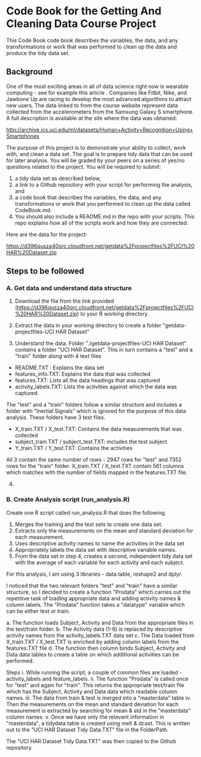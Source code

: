 # Code Book for the Getting And Cleaning Data Course Project
This Code Book code book describes the variables, the data, and any transformations or work that was performed to clean up the data and produce the tidy data set.

## Background
One of the most exciting areas in all of data science right now is wearable computing - see for example this article . Companies like Fitbit, Nike, and Jawbone Up are racing to develop the most advanced algorithms to attract new users. The data linked to from the course website represent data collected from the accelerometers from the Samsung Galaxy S smartphone. A full description is available at the site where the data was obtained: 

  http://archive.ics.uci.edu/ml/datasets/Human+Activity+Recognition+Using+Smartphones 

The purpose of this project is to demonstrate your ability to collect, work with, and clean a data set. The goal is to prepare tidy data that can be used for later analysis. You will be graded by your peers on a series of yes/no questions related to the project. You will be required to submit:

1) a tidy data set as described below, 
2) a link to a Github repository with your script for performing the analysis, and 
3) a code book that describes the variables, the data, and any transformations or work that you performed to clean up the data called CodeBook.md. 
4) You should also include a README.md in the repo with your scripts. This repo explains how all of the scripts work and how they are connected.  

Here are the data for the project: 

  https://d396qusza40orc.cloudfront.net/getdata%2Fprojectfiles%2FUCI%20HAR%20Dataset.zip 



## Steps to be followed

### A. Get data and understand data structure 
1. Download the file from the link provided (https://d396qusza40orc.cloudfront.net/getdata%2Fprojectfiles%2FUCI%20HAR%20Dataset.zip) to your R working directory.

2. Extract the data in your working directory to create a folder "getdata-projectfiles-UCI HAR Dataset"

3. Understand the data. Folder "./getdata-projectfiles-UCI HAR Dataset" contains a folder "UCI HAR Dataset". This in turn contains a "test" and a "train" folder along with 4 text files
  - README.TXT : Explains the data set
  - features_info.TXT: Explains the data that was collected
  - features.TXT: Lists all the data headings that was captured
  - activity_labels.TXT: Lists the activities against which the data was captured.

The "test" and a "train" folders follow a similar structure and includes a folder with "Inertial Signals" which is ignored for the purpose of this data analysis. 
These folders have 3 text files.

- X_train.TXT / X_test.TXT: Contains the data measurements that was collected
- subject_train.TXT / subject_test.TXT: includes the test subject 
- Y_train.TXT / Y_test.TXT: Contains the activities 

All 3 contain the same number of rows - 2947 rows for "test" and 7352 rows for the "train" folder.
X_train.TXT / X_test.TXT contain 561 columns which matches with the number of fields mapped in the features.TXT file.

4. 

### B. Create Analysis script (run_analysis.R)
Create one R script called run_analysis.R that does the following.

 1) Merges the training and the test sets to create one data set.
 2) Extracts only the measurements on the mean and standard deviation for each measurement.
 3) Uses descriptive activity names to name the activities in the data set 
 4) Appropriately labels the data set with descriptive variable names.  
 5) From the data set in step 4, creates a second, independent tidy data set with the average of each variable for each activity and each subject.
 
For this analysis, I am using 3 libraries - data.table, reshape2 and dplyr.

I noticed that the two relevant folders "test" and "train" have a similar structure, so I decided to create a function "Prodata" which carries out the repetitive task of loading appropriate data and adding activity names & column labels. The "Prodata" function takes a "datatype" variable which can be either test or train. 

a. The function loads Subject, Activity and Data from the appropriate files in the test/train folder.
b. The Activity data (1-6) is replaced by descriptive activity names from the activity_labels.TXT data set
c. The Data loaded from  X_train.TXT / X_test.TXT is enriched by adding column labels from the features.TXT file
d. The function then column binds Subject, Activity and Data data tables to create a table on which additional activities can be performed.


Steps 
i. While running the script, a couple of common files are loaded - activity_labels and feature_labels.
ii. The function "Prodata" is called once for "test" and again for "train". This returns the appropriate test/train file which has the Subject, Activity and Data data which readable column names.
iii. The data from train & test is merged into a "masterdata" table
iv. Then the measurements on the mean and standard deviation for each measurement is extracted by searching for mean & std in the "masterdata" column names.
v. Once we have only the relevant information in "masterdata", a tidydata table is created using melt & dcast. This is written out to the "UCI HAR Dataset Tidy Data.TXT" file in the FolderPath.

The "UCI HAR Dataset Tidy Data.TXT" was then copied to the Github repository.